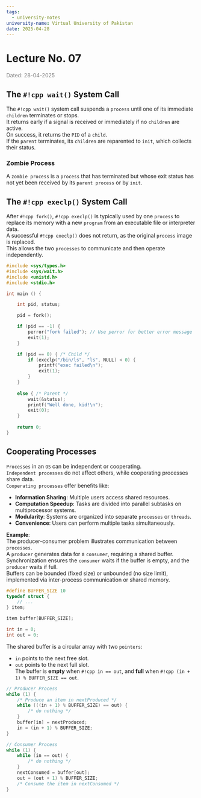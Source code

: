 ```yaml
---
tags:
  - university-notes
university-name: Virtual University of Pakistan
date: 2025-04-28
---
```


# Lecture No. 07

<span style="color: gray;">Dated: 28-04-2025</span>

## The `#!cpp wait()` System Call

The `#!cpp wait()` system call suspends a `process` until one of its immediate `children` terminates or stops.  
It returns early if a signal is received or immediately if no `children` are active.  
On success, it returns the `PID` of a `child`.  
If the `parent` terminates, its `children` are reparented to `init`, which collects their status.

### Zombie Process

A `zombie process` is a `process` that has terminated but whose exit status has not yet been received by its `parent process` or by `init`.

## The `#!cpp execlp()` System Call

After `#!cpp fork()`, `#!cpp execlp()` is typically used by one `process` to replace its memory with a new `program` from an executable file or interpreter data.  
A successful `#!cpp execlp()` does not return, as the original `process` image is replaced.  
This allows the two `processes` to communicate and then operate independently.

```cpp
#include <sys/types.h>
#include <sys/wait.h>
#include <unistd.h>
#include <stdio.h>

int main () {

	int pid, status;

    pid = fork();

    if (pid == -1) {
        perror("fork failed"); // Use perror for better error message
        exit(1);
    }

    if (pid == 0) { /* Child */
        if (execlp("/bin/ls", "ls", NULL) < 0) {
            printf("exec failed\n");
            exit(1);
        }
    } 
    
    else { /* Parent */
        wait(&status);
        printf("Well done, kid!\n");
        exit(0);
    }
	
	return 0;
}
```

## Cooperating Processes

`Processes` in an `OS` can be independent or cooperating.  
`Independent processes` do not affect others, while cooperating processes share data.  
`Cooperating processes` offer benefits like:

- **Information Sharing**: Multiple users access shared resources.
- **Computation Speedup**: Tasks are divided into parallel subtasks on multiprocessor systems.
- **Modularity**: Systems are organized into separate `processes` or `threads`.
- **Convenience**: Users can perform multiple tasks simultaneously.
    

**Example**:  
The producer-consumer problem illustrates communication between `processes`.  
A `producer` generates data for a `consumer`, requiring a shared buffer.  
Synchronization ensures the `consumer` waits if the buffer is empty, and the `producer` waits if full.  
Buffers can be bounded (fixed size) or unbounded (no size limit), implemented via inter-process communication or shared memory.

```cpp
#define BUFFER_SIZE 10
typedef struct {
	// ...
} item;

item buffer[BUFFER_SIZE];

int in = 0;
int out = 0;
```

The shared buffer is a circular array with two `pointers`:

- `in` points to the next free slot.
- `out` points to the next full slot.  
    The buffer is **empty** when `#!cpp in == out`, and **full** when `#!cpp (in + 1) % BUFFER_SIZE == out`.

```cpp
// Producer Process
while (1) {
    /* Produce an item in nextProduced */
    while (((in + 1) % BUFFER_SIZE) == out) {
        /* do nothing */
    }
    buffer[in] = nextProduced;
    in = (in + 1) % BUFFER_SIZE;
}

// Consumer Process
while (1) {
    while (in == out) {
        /* do nothing */
    }
    nextConsumed = buffer[out];
    out = (out + 1) % BUFFER_SIZE;
    /* Consume the item in nextConsumed */
}
```